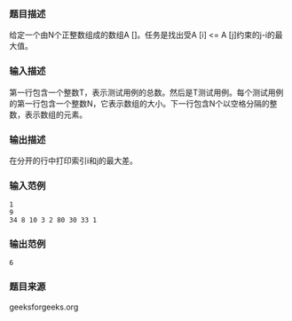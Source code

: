### 题目描述
给定一个由N个正整数组成的数组A []。任务是找出受A [i] <= A [j]约束的j-i的最大值。
### 输入描述
第一行包含一个整数T，表示测试用例的总数。然后是T测试用例。每个测试用例的第一行包含一个整数N，它表示数组的大小。下一行包含N个以空格分隔的整数，表示数组的元素。
### 输出描述
在分开的行中打印索引i和j的最大差。
### 输入范例
```
1
9
34 8 10 3 2 80 30 33 1
```
### 输出范例
```
6
```
### 题目来源
geeksforgeeks.org

